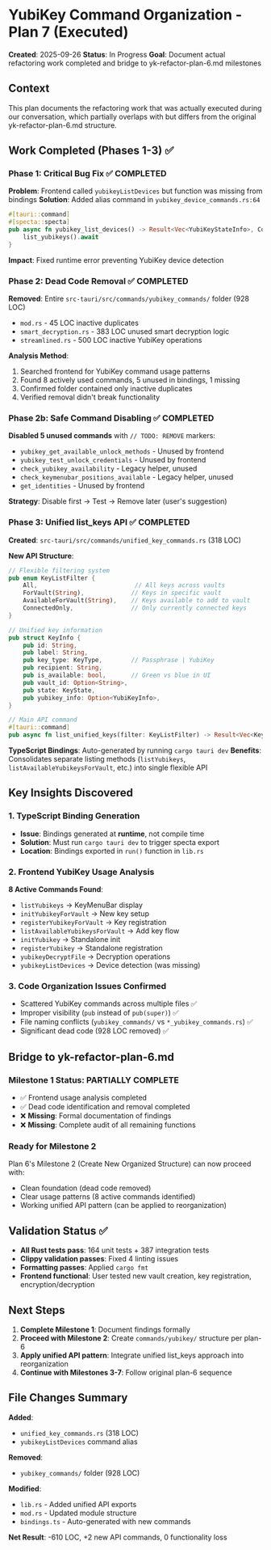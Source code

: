 # YubiKey Command Organization - Plan 7 (Executed)

**Created**: 2025-09-26
**Status**: In Progress
**Goal**: Document actual refactoring work completed and bridge to yk-refactor-plan-6.md milestones

## Context
This plan documents the refactoring work that was actually executed during our conversation, which partially overlaps with but differs from the original yk-refactor-plan-6.md structure.

## Work Completed (Phases 1-3) ✅

### Phase 1: Critical Bug Fix ✅ COMPLETED
**Problem**: Frontend called `yubikeyListDevices` but function was missing from bindings
**Solution**: Added alias command in `yubikey_device_commands.rs:64`
```rust
#[tauri::command]
#[specta::specta]
pub async fn yubikey_list_devices() -> Result<Vec<YubiKeyStateInfo>, CommandError> {
    list_yubikeys().await
}
```
**Impact**: Fixed runtime error preventing YubiKey device detection

### Phase 2: Dead Code Removal ✅ COMPLETED
**Removed**: Entire `src-tauri/src/commands/yubikey_commands/` folder (928 LOC)
- `mod.rs` - 45 LOC inactive duplicates
- `smart_decryption.rs` - 383 LOC unused smart decryption logic
- `streamlined.rs` - 500 LOC inactive YubiKey operations

**Analysis Method**:
1. Searched frontend for YubiKey command usage patterns
2. Found 8 actively used commands, 5 unused in bindings, 1 missing
3. Confirmed folder contained only inactive duplicates
4. Verified removal didn't break functionality

### Phase 2b: Safe Command Disabling ✅ COMPLETED
**Disabled 5 unused commands** with `// TODO: REMOVE` markers:
- `yubikey_get_available_unlock_methods` - Unused by frontend
- `yubikey_test_unlock_credentials` - Unused by frontend
- `check_yubikey_availability` - Legacy helper, unused
- `check_keymenubar_positions_available` - Legacy helper, unused
- `get_identities` - Unused by frontend

**Strategy**: Disable first → Test → Remove later (user's suggestion)

### Phase 3: Unified list_keys API ✅ COMPLETED
**Created**: `src-tauri/src/commands/unified_key_commands.rs` (318 LOC)

**New API Structure**:
```rust
// Flexible filtering system
pub enum KeyListFilter {
    All,                           // All keys across vaults
    ForVault(String),             // Keys in specific vault
    AvailableForVault(String),    // Keys available to add to vault
    ConnectedOnly,                // Only currently connected keys
}

// Unified key information
pub struct KeyInfo {
    pub id: String,
    pub label: String,
    pub key_type: KeyType,        // Passphrase | YubiKey
    pub recipient: String,
    pub is_available: bool,       // Green vs blue in UI
    pub vault_id: Option<String>,
    pub state: KeyState,
    pub yubikey_info: Option<YubiKeyInfo>,
}

// Main API command
#[tauri::command]
pub async fn list_unified_keys(filter: KeyListFilter) -> Result<Vec<KeyInfo>, CommandError>
```

**TypeScript Bindings**: Auto-generated by running `cargo tauri dev`
**Benefits**: Consolidates separate listing methods (`listYubikeys`, `listAvailableYubikeysForVault`, etc.) into single flexible API

## Key Insights Discovered

### 1. TypeScript Binding Generation
- **Issue**: Bindings generated at **runtime**, not compile time
- **Solution**: Must run `cargo tauri dev` to trigger specta export
- **Location**: Bindings exported in `run()` function in `lib.rs`

### 2. Frontend YubiKey Usage Analysis
**8 Active Commands Found**:
- `listYubikeys` → KeyMenuBar display
- `initYubikeyForVault` → New key setup
- `registerYubikeyForVault` → Key registration
- `listAvailableYubikeysForVault` → Add key flow
- `initYubikey` → Standalone init
- `registerYubikey` → Standalone registration
- `yubikeyDecryptFile` → Decryption operations
- `yubikeyListDevices` → Device detection (was missing)

### 3. Code Organization Issues Confirmed
- Scattered YubiKey commands across multiple files ✅
- Improper visibility (`pub` instead of `pub(super)`) ✅
- File naming conflicts (`yubikey_commands/` vs `*_yubikey_commands.rs`) ✅
- Significant dead code (928 LOC removed) ✅

## Bridge to yk-refactor-plan-6.md

### Milestone 1 Status: PARTIALLY COMPLETE
- ✅ Frontend usage analysis completed
- ✅ Dead code identification and removal completed
- ❌ **Missing**: Formal documentation of findings
- ❌ **Missing**: Complete audit of all remaining functions

### Ready for Milestone 2
Plan 6's Milestone 2 (Create New Organized Structure) can now proceed with:
- Clean foundation (dead code removed)
- Clear usage patterns (8 active commands identified)
- Working unified API pattern (can be applied to reorganization)

## Validation Status ✅
- **All Rust tests pass**: 164 unit tests + 387 integration tests
- **Clippy validation passes**: Fixed 4 linting issues
- **Formatting passes**: Applied `cargo fmt`
- **Frontend functional**: User tested new vault creation, key registration, encryption/decryption

## Next Steps

1. **Complete Milestone 1**: Document findings formally
2. **Proceed with Milestone 2**: Create `commands/yubikey/` structure per plan-6
3. **Apply unified API pattern**: Integrate unified list_keys approach into reorganization
4. **Continue with Milestones 3-7**: Follow original plan-6 sequence

## File Changes Summary
**Added**:
- `unified_key_commands.rs` (318 LOC)
- `yubikeyListDevices` command alias

**Removed**:
- `yubikey_commands/` folder (928 LOC)

**Modified**:
- `lib.rs` - Added unified API exports
- `mod.rs` - Updated module structure
- `bindings.ts` - Auto-generated with new commands

**Net Result**: -610 LOC, +2 new API commands, 0 functionality loss